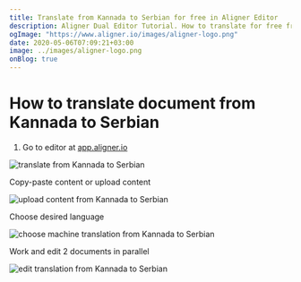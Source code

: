 ```yaml
---
title: Translate from Kannada to Serbian for free in Aligner Editor
description: Aligner Dual Editor Tutorial. How to translate for free from Kannada to Serbian. Aligner is multilingual document management platform. 
ogImage: "https://www.aligner.io/images/aligner-logo.png"
date: 2020-05-06T07:09:21+03:00
image: ../images/aligner-logo.png
onBlog: true
---
```


# How to translate document from Kannada to Serbian

1. Go to editor at [app.aligner.io](https://app.aligner.io "Aligner App web page")

![translate from Kannada to Serbian](../aligner-blank-editor.png "translate from Kannada to Serbian")

Copy-paste content or upload content

![upload content from Kannada to Serbian](../aligner-uploaded-document.png "upload content from Kannada to Serbian")

Choose desired language

![choose machine translation from Kannada to Serbian](../aligner-language-dropdown.png "choose machine translation from Kannada to Serbian")

Work and edit 2 documents in parallel

![edit translation from Kannada to Serbian](../aligner-double-sitded-editor.png "edit translation from Kannada to Serbian")

